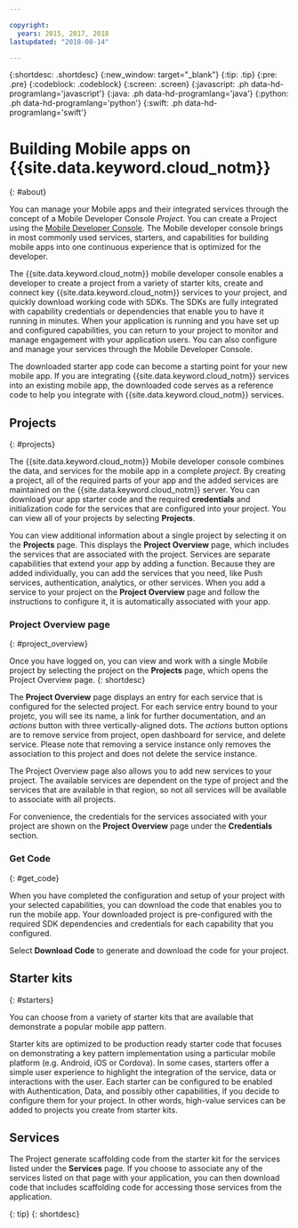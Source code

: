```yaml
---

copyright:
  years: 2015, 2017, 2018
lastupdated: "2018-08-14"

---
```


{:shortdesc: .shortdesc}
{:new_window: target="_blank"}
{:tip: .tip}
{:pre: .pre}
{:codeblock: .codeblock}
{:screen: .screen}
{:javascript: .ph data-hd-programlang='javascript'}
{:java: .ph data-hd-programlang='java'}
{:python: .ph data-hd-programlang='python'}
{:swift: .ph data-hd-programlang='swift'}

# Building Mobile apps on {{site.data.keyword.cloud_notm}}
{: #about}

You can manage your Mobile apps and their integrated services through the concept of a Mobile Developer Console *Project*. You can create a Project using the [Mobile Developer Console](https://console.bluemix.net/developer/mobile/dashboard). The Mobile developer console brings in most commonly used services, starters, and capabilities for building mobile apps into one continuous experience that is optimized for the developer.

The {{site.data.keyword.cloud_notm}} mobile developer console enables a developer to create a project from a variety of starter kits, create and connect key {{site.data.keyword.cloud_notm}} services to your project, and quickly download working code with SDKs. The SDKs are fully integrated with capability credentials or dependencies that enable you to have it running in minutes. When your application is running and you have set up and configured capabilities, you can return to your project to monitor and manage engagement with your application users. You can also configure and manage your services through the Mobile Developer Console.

The downloaded starter app code can become a starting point for your new mobile app. If you are integrating {{site.data.keyword.cloud_notm}} services into an existing mobile app, the downloaded code serves as a reference code to help you integrate with {{site.data.keyword.cloud_notm}} services.


## Projects
{: #projects}

The {{site.data.keyword.cloud_notm}} Mobile developer console combines the data, and services for the mobile app in a complete *project*. By creating a project, all of the required parts of your app and the added services are maintained on the {{site.data.keyword.cloud_notm}} server. You can download your app starter code and the required **credentials** and initialization code for the services that are configured into your project. You can view all of your projects by selecting **Projects**.  

You can view additional information about a single project by selecting it on the **Projects** page. This displays the **Project Overview** page, which includes the services that are associated with the project. Services are separate capabilities that extend your app by adding a function. Because they are added individually, you can add the services that you need, like Push services, authentication, analytics, or other services. When you add a service to your project on the **Project Overview** page and follow the instructions to configure it, it is automatically associated with your app.


### Project Overview page
{: #project_overview}

Once you have logged on, you can view and work with a single Mobile project by selecting the project on the **Projects** page, which opens the Project Overview page.
{: shortdesc}

The **Project Overview** page displays an entry for each service that is configured for the selected project. For each service entry bound to your projetc, you will see its name, a link for further documentation, and an *actions* button with three vertically-aligned dots. The *actions* button options are to remove service from project, open dashboard for service, and delete service. Please note that removing a service instance only removes the association to this project and does not delete the service instance.

The Project Overview page also allows you to add new services to your project. The available services are dependent on the type of project and the services that are available in that region, so not all services will be available to associate with all projects.

For convenience, the credentials for the services associated with your project are shown on the **Project Overview** page under the **Credentials** section.


### Get Code
{: #get_code}

When you have completed the configuration and setup of your project with your selected capabilities, you can download the code that enables you to run the mobile app. Your downloaded project is pre-configured with the required SDK dependencies and credentials for each capability that you configured.

Select **Download Code** to generate and download the code for your project. 


## Starter kits
{: #starters}

You can choose from a variety of starter kits that are available that demonstrate a popular mobile app pattern.

Starter kits are optimized to be production ready starter code that focuses on demonstrating a key pattern implementation using a particular mobile platform (e.g. Android, iOS or Cordova). In some cases, starters offer a simple user experience to highlight the integration of the service, data or interactions with the user. Each starter can be configured to be enabled with Authentication, Data, and possibly other capabilities, if you decide to configure them for your project. In other words, high-value services can be added to projects you create from starter kits.


## Services
The Project generate scaffolding code from the starter kit for the services listed under the **Services** page. If you choose to associate any of the services listed on that page with your application, you can then download code that includes scaffolding code for accessing those services from the application.

{: tip}
{: shortdesc}

